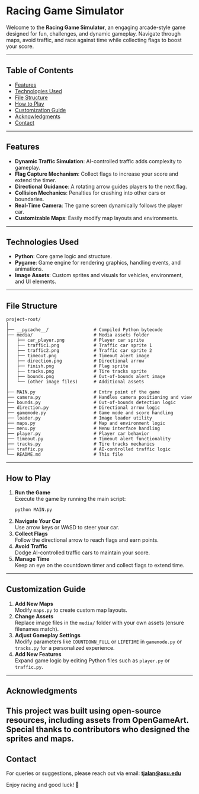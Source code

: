 # Racing Game Simulator

Welcome to the **Racing Game Simulator**, an engaging arcade-style game designed for fun, challenges, and dynamic gameplay. Navigate through maps, avoid traffic, and race against time while collecting flags to boost your score.

---

## Table of Contents
- [Features](#features)
- [Technologies Used](#technologies-used)
- [File Structure](#file-structure)
- [How to Play](#how-to-play)
- [Customization Guide](#customization-guide)
- [Acknowledgments](#acknowledgments)
- [Contact](#contact)

---

## Features
- **Dynamic Traffic Simulation**: AI-controlled traffic adds complexity to gameplay.
- **Flag Capture Mechanism**: Collect flags to increase your score and extend the timer.
- **Directional Guidance**: A rotating arrow guides players to the next flag.
- **Collision Mechanics**: Penalties for crashing into other cars or boundaries.
- **Real-Time Camera**: The game screen dynamically follows the player car.
- **Customizable Maps**: Easily modify map layouts and environments.

---

## Technologies Used
- **Python**: Core game logic and structure.
- **Pygame**: Game engine for rendering graphics, handling events, and animations.
- **Image Assets**: Custom sprites and visuals for vehicles, environment, and UI elements.

---

## File Structure
```
project-root/
│
├── __pycache__/                 # Compiled Python bytecode
├── media/                       # Media assets folder
│   ├── car_player.png           # Player car sprite
│   ├── traffic1.png             # Traffic car sprite 1
│   ├── traffic2.png             # Traffic car sprite 2
│   ├── timeout.png              # Timeout alert image
│   ├── direction.png            # Directional arrow
│   ├── finish.png               # Flag sprite
│   ├── tracks.png               # Tire tracks sprite
│   ├── bounds.png               # Out-of-bounds alert image
│   └── (other image files)      # Additional assets
│
├── MAIN.py                      # Entry point of the game
├── camera.py                    # Handles camera positioning and view
├── bounds.py                    # Out-of-bounds detection logic
├── direction.py                 # Directional arrow logic
├── gamemode.py                  # Game mode and score handling
├── loader.py                    # Image loader utility
├── maps.py                      # Map and environment logic
├── menu.py                      # Menu interface handling
├── player.py                    # Player car behavior
├── timeout.py                   # Timeout alert functionality
├── tracks.py                    # Tire tracks mechanics
├── traffic.py                   # AI-controlled traffic logic
└── README.md                    # This file
```

---

## How to Play
1. **Run the Game**  
   Execute the game by running the main script:  
   ```bash
   python MAIN.py
   ```
2. **Navigate Your Car**  
   Use arrow keys or WASD to steer your car.  
3. **Collect Flags**  
   Follow the directional arrow to reach flags and earn points.  
4. **Avoid Traffic**  
   Dodge AI-controlled traffic cars to maintain your score.  
5. **Manage Time**  
   Keep an eye on the countdown timer and collect flags to extend time.  

---

## Customization Guide
1. **Add New Maps**  
   Modify `maps.py` to create custom map layouts.  
2. **Change Assets**  
   Replace image files in the `media/` folder with your own assets (ensure filenames match).  
3. **Adjust Gameplay Settings**  
   Modify parameters like `COUNTDOWN_FULL` or `LIFETIME` in `gamemode.py` or `tracks.py` for a personalized experience.  
4. **Add New Features**  
   Expand game logic by editing Python files such as `player.py` or `traffic.py`.

---

## Acknowledgments
This project was built using open-source resources, including assets from OpenGameArt. Special thanks to contributors who designed the sprites and maps.
---

## Contact
For queries or suggestions, please reach out via email: **tjalan@asu.edu**  

Enjoy racing and good luck! 🏁
